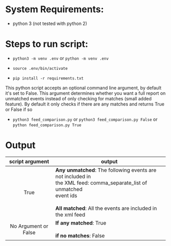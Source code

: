 # System Requirements:

- python 3 (not tested with python 2)


# Steps to run script:

- ```python3 -m venv .env``` or ```python -m venv .env```

- ```source .env/bin/activate```
- ```pip install -r requirements.txt```

This python script accepts an optional command line argument, by default it's set to False. This argument determines whether you want a full report on unmatched events instead of only checking for matches (small added feature). By default it only checks if there are any matches and returns True or False if so
- ```python3 feed_comparison.py``` or ```python3 feed_comparison.py False``` or ```python feed_comparison.py True```


# Output

| script argument | output                                                             |
|:-----------------:|------------------------------------------------------------------|
|True             | **Any unmatched**: The following events are not included in<br>the XML feed: comma_separate_list of unmatched<br>event ids<br><br>**All matched**: All the events are included in the xml feed|
|      No Argument or False      | **If any matched**: True<br><br>**if no matches**: False                    |